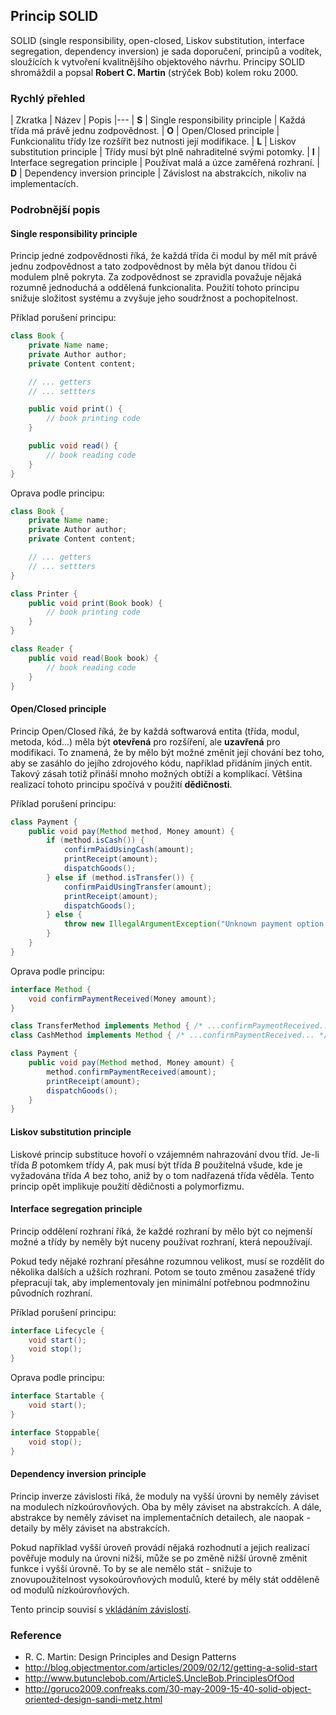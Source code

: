 ## Princip SOLID

SOLID (single responsibility, open-closed, Liskov substitution, interface segregation, dependency inversion) je sada doporučení, principů a vodítek, sloužících k vytvoření kvalitnějšího objektového návrhu. Principy SOLID shromáždil a popsal **Robert C. Martin** (strýček Bob) kolem roku 2000.

### Rychlý přehled

| Zkratka | Název | Popis
|---
| **S** | Single responsibility principle | Každá třída má právě jednu zodpovědnost.
| **O** | Open/Closed principle | Funkcionalitu třídy lze rozšířit bez nutnosti její modifikace.
| **L** | Liskov substitution principle | Třídy musí být plně nahraditelné svými potomky.
| **I** | Interface segregation principle | Používat malá a úzce zaměřená rozhraní.
| **D** | Dependency inversion principle | Závislost na abstrakcích, nikoliv na implementacích.

### Podrobnější popis

#### Single responsibility principle

Princip jedné zodpovědnosti říká, že každá třída či modul by měl mít právě jednu zodpovědnost a tato zodpovědnost by měla být danou třídou či modulem plně pokryta. Za zodpovědnost se zpravidla považuje nějaká rozumně jednoduchá a oddělená funkcionalita. Použití tohoto principu snižuje složitost systému a zvyšuje jeho soudržnost a pochopitelnost.

Příklad porušení principu:

```java
class Book {
    private Name name;
    private Author author;
    private Content content;

    // ... getters
    // ... settters

    public void print() {
        // book printing code
    }

    public void read() {
        // book reading code
    }
}
```

Oprava podle principu:

```java
class Book {
    private Name name;
    private Author author;
    private Content content;

    // ... getters
    // ... settters
}
```

```java
class Printer {
    public void print(Book book) {
        // book printing code
    }
}
```


```java
class Reader {
    public void read(Book book) {
        // book reading code
    }
}
```

#### Open/Closed principle

Princip Open/Closed říká, že by každá softwarová entita (třída, modul, metoda, kód...) měla být **otevřená** pro rozšíření, ale **uzavřená** pro modifikaci. To znamená, že by mělo být možné změnit její chování bez toho, aby se zasáhlo do jejího zdrojového kódu, například přidáním jiných entit. Takový zásah totiž přináší mnoho možných obtíží a komplikací. Většina realizací tohoto principu spočívá v použití **dědičnosti**.

Příklad porušení principu:

```java
class Payment {
    public void pay(Method method, Money amount) {
        if (method.isCash()) {
            confirmPaidUsingCash(amount);
            printReceipt(amount);
            dispatchGoods();
        } else if (method.isTransfer()) {
            confirmPaidUsingTransfer(amount);
            printReceipt(amount);
            dispatchGoods();
        } else {
            throw new IllegalArgumentException("Unknown payment option.");
        }
    }
}
```


Oprava podle principu:

```java
interface Method {
    void confirmPaymentReceived(Money amount);
}

class TransferMethod implements Method { /* ...confirmPaymentReceived... */ }
class CashMethod implements Method { /* ...confirmPaymentReceived... */ }
```

```java
class Payment {
    public void pay(Method method, Money amount) {
        method.confirmPaymentReceived(amount);
        printReceipt(amount);
        dispatchGoods();
    }
}
```


#### Liskov substitution principle

Liskové princip substituce hovoří o vzájemném nahrazování dvou tříd. Je-li třída *B* potomkem třídy *A*, pak musí být třída *B* použitelná všude, kde je vyžadována třída *A* bez toho, aniž by o tom nadřazená třída věděla. Tento princip opět implikuje použití dědičnosti a polymorfizmu.

#### Interface segregation principle

Princip oddělení rozhraní říká, že každé rozhraní by mělo být co nejmenší možné a třídy by neměly být nuceny používat rozhraní, která nepoužívají. 

Pokud tedy nějaké rozhraní přesáhne rozumnou velikost, musí se rozdělit do několika dalších a užších rozhraní. Potom se touto změnou zasažené třídy přepracují tak, aby implementovaly jen minimální potřebnou podmnožinu původních rozhraní.

Příklad porušení principu:

```java
interface Lifecycle {
    void start();
    void stop();
}
```


Oprava podle principu:


```java
interface Startable {
    void start();
}
```

```java
interface Stoppable{
    void stop();
}
```


#### Dependency inversion principle

Princip inverze závislosti říká, že moduly na vyšší úrovni by neměly záviset na modulech nízkoúrovňových. Oba by měly záviset na abstrakcích. A dále, abstrakce by neměly záviset na implementačních detailech, ale naopak - detaily by měly záviset na abstrakcích.

Pokud například vyšší úroveň provádí nějaká rozhodnutí a jejich realizací pověřuje moduly na úrovni nižší, může se po změně nižší úrovně změnit funkce i vyšší úrovně. To by se ale nemělo stát - snižuje to znovupoužitelnost vysokoúrovňových modulů, které by měly stát odděleně od modulů nízkoúrovňových.

Tento princip souvisí s [vkládáním závislostí](wiki/vkladani-zavislosti).

### Reference

- R. C. Martin: Design Principles and Design Patterns
- http://blog.objectmentor.com/articles/2009/02/12/getting-a-solid-start
- http://www.butunclebob.com/ArticleS.UncleBob.PrinciplesOfOod
- http://goruco2009.confreaks.com/30-may-2009-15-40-solid-object-oriented-design-sandi-metz.html